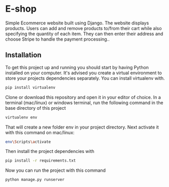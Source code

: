 # E-shop

Simple Ecommerce website built using Django.
The website displays products. Users can add and remove products to/from their cart while also specifying the quantity of each item. They can then enter their address and choose Stripe to handle the payment processing..

## Installation

To get this project up and running you should start by having Python installed on your computer. It's advised you create a virtual environment to store your projects dependencies separately. You can install virtualenv with.

```bash
pip install virtualenv
```

Clone or download this repository and open it in your editor of choice. In a terminal (mac/linux) or windows terminal, run the following command in the base directory of this project

```bash
virtualenv env
```

That will create a new folder env in your project directory. Next activate it with this command on mac/linux:

```bash
env\Scripts\activate
```
Then install the project dependencies with
```bash
pip install -r requirements.txt
```
Now you can run the project with this command
```bash
python manage.py runserver
```


